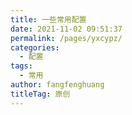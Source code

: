 ```yaml
---
title: 一些常用配置
date: 2021-11-02 09:51:37
permalink: /pages/yxcypz/
categories: 
  - 配置
tags: 
  - 常用
author: fangfenghuang
titleTag: 原创
---
```

